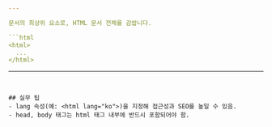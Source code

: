 ```yaml
---

문서의 최상위 요소로, HTML 문서 전체를 감쌉니다.

```html
<html>
  ...
</html>
```

---
```


## 실무 팁
- lang 속성(예: <html lang="ko">)을 지정해 접근성과 SEO를 높일 수 있음.
- head, body 태그는 html 태그 내부에 반드시 포함되어야 함.
